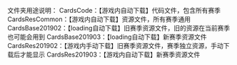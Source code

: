 文件夹用途说明：
CardsCode：【游戏内自动下载】代码文件，包含所有赛季
CardsResCommon：【游戏内自动下载】资源文件，所有赛季通用
CardsBase201902：【loading自动下载】旧赛季资源文件，旧的资源在当前赛季也可能会用到
CardsBase201903：【loading自动下载】新赛季资源文件
CardsRes201902：【游戏内手动下载】旧赛季资源文件，赛季独立资源，手动下载后才能显示
CardsRes201903：【游戏内自动下载】新赛季资源文件